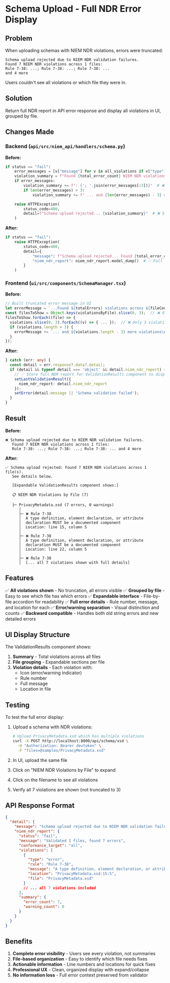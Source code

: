 # Schema Upload - Full NDR Error Display

## Problem
When uploading schemas with NIEM NDR violations, errors were truncated:
```
Schema upload rejected due to NIEM NDR validation failures.
Found 7 NIEM NDR violations across 1 files:
Rule 7-38: ...; Rule 7-38: ...; Rule 7-38: ...
and 4 more
```

Users couldn't see all violations or which file they were in.

## Solution
Return full NDR report in API error response and display all violations in UI, grouped by file.

## Changes Made

### Backend (`api/src/niem_api/handlers/schema.py`)

**Before:**
```python
if status == "fail":
    error_messages = [v["message"] for v in all_violations if v["type"] == "error"]
    violation_summary = f"Found {total_error_count} NIEM NDR violations..."
    if error_messages:
        violation_summary += f": {'; '.join(error_messages[:3])}"  # ❌ Truncated
        if len(error_messages) > 3:
            violation_summary += f" ... and {len(error_messages) - 3} more"

    raise HTTPException(
        status_code=400,
        detail=f"Schema upload rejected... {violation_summary}"  # ❌ String only
    )
```

**After:**
```python
if status == "fail":
    raise HTTPException(
        status_code=400,
        detail={
            "message": f"Schema upload rejected... Found {total_error_count} violations...",
            "niem_ndr_report": niem_ndr_report.model_dump()  # ✅ Full report
        }
    )
```

### Frontend (`ui/src/components/SchemaManager.tsx`)

**Before:**
```typescript
// Built truncated error message in UI
let errorMessage = `...Found ${totalErrors} violations across ${fileCount} files:\n\n`;
const filesToShow = Object.keys(violationsByFile).slice(0, 3);  // ❌ Only 3 files
filesToShow.forEach((file) => {
  violations.slice(0, 3).forEach((v) => { ... });  // ❌ Only 3 violations per file
  if (violations.length > 3) {
    errorMessage += `... and ${violations.length - 3} more violations\n`;
  }
});
```

**After:**
```typescript
} catch (err: any) {
  const detail = err.response?.data?.detail;
  if (detail && typeof detail === 'object' && detail.niem_ndr_report) {
    // ✅ Store full NDR report for ValidationResults component to display
    setLastValidationResult({
      niem_ndr_report: detail.niem_ndr_report
    });
    setError(detail.message || 'Schema validation failed');
  }
}
```

## Result

**Before:**
```
❌ Schema upload rejected due to NIEM NDR validation failures.
   Found 7 NIEM NDR violations across 1 files:
   Rule 7-38: ...; Rule 7-38: ...; Rule 7-38: ... and 4 more
```

**After:**
```
✅ Schema upload rejected: Found 7 NIEM NDR violations across 1 file(s).
   See details below.

   [Expandable ValidationResults component shows:]

   📋 NIEM NDR Violations by File (7)

   ├─ PrivacyMetadata.xsd (7 errors, 0 warnings)
      │
      ├─ ❌ Rule 7-38
      │  A type definition, element declaration, or attribute
      │  declaration MUST be a documented component
      │  Location: line 15, column 5
      │
      ├─ ❌ Rule 7-38
      │  A type definition, element declaration, or attribute
      │  declaration MUST be a documented component
      │  Location: line 22, column 5
      │
      ├─ ❌ Rule 7-38
      │  [... all 7 violations shown with full details]
```

## Features

✅ **All violations shown** - No truncation, all errors visible
✅ **Grouped by file** - Easy to see which file has which errors
✅ **Expandable interface** - File-by-file accordion for readability
✅ **Full error details** - Rule number, message, and location for each
✅ **Error/warning separation** - Visual distinction and counts
✅ **Backward compatible** - Handles both old string errors and new detailed errors

## UI Display Structure

The ValidationResults component shows:
1. **Summary** - Total violations across all files
2. **File grouping** - Expandable sections per file
3. **Violation details** - Each violation with:
   - Icon (error/warning indicator)
   - Rule number
   - Full message
   - Location in file

## Testing

To test the full error display:

1. Upload a schema with NDR violations:
   ```bash
   # Upload PrivacyMetadata.xsd which has multiple violations
   curl -X POST http://localhost:8000/api/schema/xsd \
     -H "Authorization: Bearer devtoken" \
     -F "files=@samples/PrivacyMetadata.xsd"
   ```

2. In UI, upload the same file
3. Click on "NIEM NDR Violations by File" to expand
4. Click on the filename to see all violations
5. Verify all 7 violations are shown (not truncated to 3)

## API Response Format

```json
{
  "detail": {
    "message": "Schema upload rejected due to NIEM NDR validation failures. Found 7 NIEM NDR violations across 1 files.",
    "niem_ndr_report": {
      "status": "fail",
      "message": "Validated 1 files, found 7 errors",
      "conformance_target": "all",
      "violations": [
        {
          "type": "error",
          "rule": "Rule 7-38",
          "message": "A type definition, element declaration, or attribute declaration MUST be a documented component",
          "location": "PrivacyMetadata.xsd:15:5",
          "file": "PrivacyMetadata.xsd"
        }
        // ... all 7 violations included
      ],
      "summary": {
        "error_count": 7,
        "warning_count": 0
      }
    }
  }
}
```

## Benefits

1. **Complete error visibility** - Users see every violation, not summaries
2. **File-based organization** - Easy to identify which file needs fixes
3. **Actionable information** - Line numbers and locations for quick fixes
4. **Professional UX** - Clean, organized display with expand/collapse
5. **No information loss** - Full error context preserved from validator
